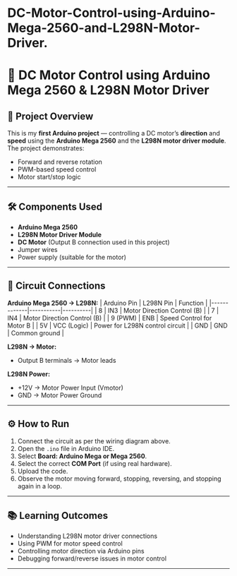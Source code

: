 # DC-Motor-Control-using-Arduino-Mega-2560-and-L298N-Motor-Driver.
# 🚗 DC Motor Control using Arduino Mega 2560 & L298N Motor Driver

## 📌 Project Overview
This is my **first Arduino project** — controlling a DC motor’s **direction** and **speed** using the **Arduino Mega 2560** and the **L298N motor driver module**.  
The project demonstrates:
- Forward and reverse rotation
- PWM-based speed control
- Motor start/stop logic

---

## 🛠️ Components Used
- **Arduino Mega 2560**
- **L298N Motor Driver Module**
- **DC Motor** (Output B connection used in this project)
- Jumper wires
- Power supply (suitable for the motor)

---

## 🔌 Circuit Connections

**Arduino Mega 2560 → L298N:**
| Arduino Pin | L298N Pin | Function |
|-------------|-----------|----------|
| 8           | IN3       | Motor Direction Control (B) |
| 7           | IN4       | Motor Direction Control (B) |
| 9 (PWM)     | ENB       | Speed Control for Motor B   |
| 5V          | VCC (Logic) | Power for L298N control circuit |
| GND         | GND       | Common ground |

**L298N → Motor:**
- Output B terminals → Motor leads

**L298N Power:**
- +12V → Motor Power Input (Vmotor)
- GND → Motor Power Ground

---

## ⚙️ How to Run
1. Connect the circuit as per the wiring diagram above.
2. Open the `.ino` file in Arduino IDE.
3. Select **Board: Arduino Mega or Mega 2560**.
4. Select the correct **COM Port** (if using real hardware).
5. Upload the code.
6. Observe the motor moving forward, stopping, reversing, and stopping again in a loop.

---

## 📚 Learning Outcomes
- Understanding L298N motor driver connections
- Using PWM for motor speed control
- Controlling motor direction via Arduino pins
- Debugging forward/reverse issues in motor control

---
